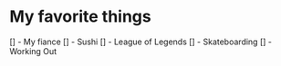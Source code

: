 # My favorite things
[] - My fiance
[] - Sushi
[] - League of Legends
[] - Skateboarding
[] - Working Out
